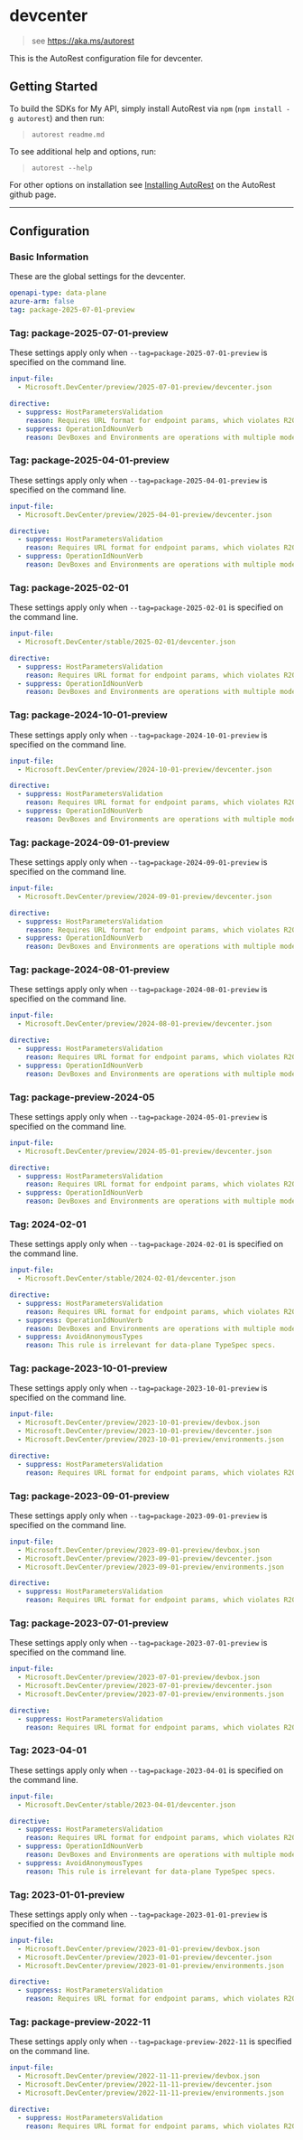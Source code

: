 # devcenter

> see https://aka.ms/autorest

This is the AutoRest configuration file for devcenter.

## Getting Started

To build the SDKs for My API, simply install AutoRest via `npm` (`npm install -g autorest`) and then run:

> `autorest readme.md`

To see additional help and options, run:

> `autorest --help`

For other options on installation see [Installing AutoRest](https://aka.ms/autorest/install) on the AutoRest github page.

---

## Configuration

### Basic Information

These are the global settings for the devcenter.

``` yaml
openapi-type: data-plane
azure-arm: false
tag: package-2025-07-01-preview
```

### Tag: package-2025-07-01-preview

These settings apply only when `--tag=package-2025-07-01-preview` is specified on the command line.

``` yaml $(tag) == 'package-2025-07-01-preview'
input-file:
  - Microsoft.DevCenter/preview/2025-07-01-preview/devcenter.json

directive:
  - suppress: HostParametersValidation
    reason: Requires URL format for endpoint params, which violates R2003 and causes problems with codegen.
  - suppress: OperationIdNounVerb
    reason: DevBoxes and Environments are operations with multiple models.
```

### Tag: package-2025-04-01-preview

These settings apply only when `--tag=package-2025-04-01-preview` is specified on the command line.

``` yaml $(tag) == 'package-2025-04-01-preview'
input-file:
  - Microsoft.DevCenter/preview/2025-04-01-preview/devcenter.json

directive:
  - suppress: HostParametersValidation
    reason: Requires URL format for endpoint params, which violates R2003 and causes problems with codegen.
  - suppress: OperationIdNounVerb
    reason: DevBoxes and Environments are operations with multiple models.
```

### Tag: package-2025-02-01

These settings apply only when `--tag=package-2025-02-01` is specified on the command line.

``` yaml $(tag) == 'package-2025-02-01'
input-file:
  - Microsoft.DevCenter/stable/2025-02-01/devcenter.json

directive:
  - suppress: HostParametersValidation
    reason: Requires URL format for endpoint params, which violates R2003 and causes problems with codegen.
  - suppress: OperationIdNounVerb
    reason: DevBoxes and Environments are operations with multiple models.
```

### Tag: package-2024-10-01-preview

These settings apply only when `--tag=package-2024-10-01-preview` is specified on the command line.

``` yaml $(tag) == 'package-2024-10-01-preview'
input-file:
  - Microsoft.DevCenter/preview/2024-10-01-preview/devcenter.json

directive:
  - suppress: HostParametersValidation
    reason: Requires URL format for endpoint params, which violates R2003 and causes problems with codegen.
  - suppress: OperationIdNounVerb
    reason: DevBoxes and Environments are operations with multiple models.
```

### Tag: package-2024-09-01-preview

These settings apply only when `--tag=package-2024-09-01-preview` is specified on the command line.

``` yaml $(tag) == 'package-2024-09-01-preview'
input-file:
  - Microsoft.DevCenter/preview/2024-09-01-preview/devcenter.json

directive:
  - suppress: HostParametersValidation
    reason: Requires URL format for endpoint params, which violates R2003 and causes problems with codegen.
  - suppress: OperationIdNounVerb
    reason: DevBoxes and Environments are operations with multiple models.
```

### Tag: package-2024-08-01-preview

These settings apply only when `--tag=package-2024-08-01-preview` is specified on the command line.

``` yaml $(tag) == 'package-2024-08-01-preview'
input-file:
  - Microsoft.DevCenter/preview/2024-08-01-preview/devcenter.json

directive:
  - suppress: HostParametersValidation
    reason: Requires URL format for endpoint params, which violates R2003 and causes problems with codegen.
  - suppress: OperationIdNounVerb
    reason: DevBoxes and Environments are operations with multiple models.
```

### Tag: package-preview-2024-05

These settings apply only when `--tag=package-2024-05-01-preview` is specified on the command line.

```yaml $(tag) == 'package-2024-05-01-preview'
input-file:
  - Microsoft.DevCenter/preview/2024-05-01-preview/devcenter.json

directive:
  - suppress: HostParametersValidation
    reason: Requires URL format for endpoint params, which violates R2003 and causes problems with codegen
  - suppress: OperationIdNounVerb
    reason: DevBoxes and Environments are operations with multiple models.
```

### Tag: 2024-02-01

These settings apply only when `--tag=package-2024-02-01` is specified on the command line.

``` yaml $(tag) == 'package-2024-02-01'
input-file:
  - Microsoft.DevCenter/stable/2024-02-01/devcenter.json

directive:
  - suppress: HostParametersValidation
    reason: Requires URL format for endpoint params, which violates R2003 and causes problems with codegen
  - suppress: OperationIdNounVerb
    reason: DevBoxes and Environments are operations with multiple models.
  - suppress: AvoidAnonymousTypes
    reason: This rule is irrelevant for data-plane TypeSpec specs.
```

### Tag: package-2023-10-01-preview

These settings apply only when `--tag=package-2023-10-01-preview` is specified on the command line.

``` yaml $(tag) == 'package-2023-10-01-preview'
input-file:
  - Microsoft.DevCenter/preview/2023-10-01-preview/devbox.json
  - Microsoft.DevCenter/preview/2023-10-01-preview/devcenter.json
  - Microsoft.DevCenter/preview/2023-10-01-preview/environments.json

directive:
  - suppress: HostParametersValidation
    reason: Requires URL format for endpoint params, which violates R2003 and causes problems with codegen
```

### Tag: package-2023-09-01-preview

These settings apply only when `--tag=package-2023-09-01-preview` is specified on the command line.

``` yaml $(tag) == 'package-2023-09-01-preview'
input-file:
  - Microsoft.DevCenter/preview/2023-09-01-preview/devbox.json
  - Microsoft.DevCenter/preview/2023-09-01-preview/devcenter.json
  - Microsoft.DevCenter/preview/2023-09-01-preview/environments.json

directive:
  - suppress: HostParametersValidation
    reason: Requires URL format for endpoint params, which violates R2003 and causes problems with codegen
```

### Tag: package-2023-07-01-preview

These settings apply only when `--tag=package-2023-07-01-preview` is specified on the command line.

``` yaml $(tag) == 'package-2023-07-01-preview'
input-file:
  - Microsoft.DevCenter/preview/2023-07-01-preview/devbox.json
  - Microsoft.DevCenter/preview/2023-07-01-preview/devcenter.json
  - Microsoft.DevCenter/preview/2023-07-01-preview/environments.json

directive:
  - suppress: HostParametersValidation
    reason: Requires URL format for endpoint params, which violates R2003 and causes problems with codegen
```

### Tag: 2023-04-01

These settings apply only when `--tag=package-2023-04-01` is specified on the command line.

``` yaml $(tag) == 'package-2023-04-01'
input-file:
  - Microsoft.DevCenter/stable/2023-04-01/devcenter.json

directive:
  - suppress: HostParametersValidation
    reason: Requires URL format for endpoint params, which violates R2003 and causes problems with codegen
  - suppress: OperationIdNounVerb
    reason: DevBoxes and Environments are operations with multiple models.
  - suppress: AvoidAnonymousTypes
    reason: This rule is irrelevant for data-plane TypeSpec specs.
```

### Tag: 2023-01-01-preview

These settings apply only when `--tag=package-2023-01-01-preview` is specified on the command line.

``` yaml $(tag) == 'package-2023-01-01-preview'
input-file:
  - Microsoft.DevCenter/preview/2023-01-01-preview/devbox.json
  - Microsoft.DevCenter/preview/2023-01-01-preview/devcenter.json
  - Microsoft.DevCenter/preview/2023-01-01-preview/environments.json

directive:
  - suppress: HostParametersValidation
    reason: Requires URL format for endpoint params, which violates R2003 and causes problems with codegen
```

### Tag: package-preview-2022-11

These settings apply only when `--tag=package-preview-2022-11` is specified on the command line.

``` yaml $(tag) == 'package-preview-2022-11'
input-file:
  - Microsoft.DevCenter/preview/2022-11-11-preview/devbox.json
  - Microsoft.DevCenter/preview/2022-11-11-preview/devcenter.json
  - Microsoft.DevCenter/preview/2022-11-11-preview/environments.json

directive:
  - suppress: HostParametersValidation
    reason: Requires URL format for endpoint params, which violates R2003 and causes problems with codegen
```
